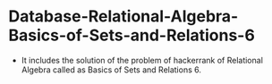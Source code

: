 # Database-Relational-Algebra-Basics-of-Sets-and-Relations-6
- It includes the solution of the problem of hackerrank of Relational Algebra called as Basics of Sets and Relations 6.
